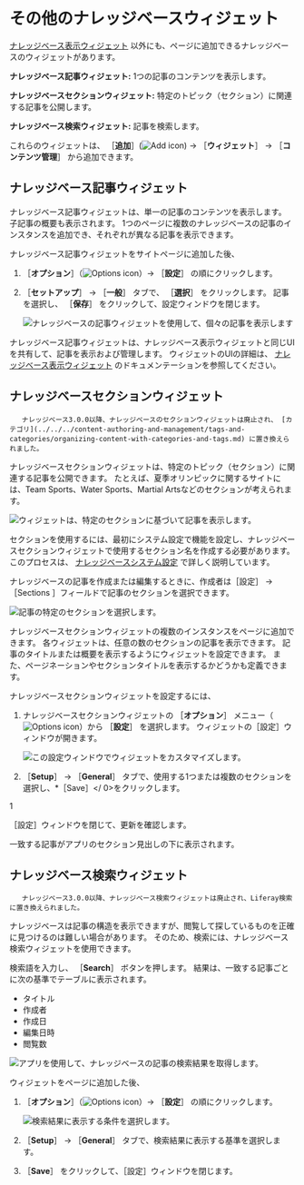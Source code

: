 # その他のナレッジベースウィジェット

[ナレッジベース表示ウィジェット](knowledge-base-display-widget.md) 以外にも、ページに追加できるナレッジベースのウィジェットがあります。

**ナレッジベース記事ウィジェット:** 1つの記事のコンテンツを表示します。

**ナレッジベースセクションウィジェット:** 特定のトピック（セクション）に関連する記事を公開します。

**ナレッジベース検索ウィジェット:** 記事を検索します。

これらのウィジェットは、 ［**追加**］(![Add icon](../../images/icon-add.png)) &rarr; ［**ウィジェット**］ &rarr; ［**コンテンツ管理**］ から追加できます。

<a name="ナレッジベース記事ウィジェット" />

## ナレッジベース記事ウィジェット

ナレッジベース記事ウィジェットは、単一の記事のコンテンツを表示します。 子記事の概要も表示されます。 1つのページに複数のナレッジベースの記事のインスタンスを追加でき、それぞれが異なる記事を表示できます。

ナレッジベース記事ウィジェットをサイトページに追加した後、

1. ［**オプション**］（![Options icon](../../images/icon-options.png)）&rarr; ［**設定**］ の順にクリックします。

1. ［**セットアップ**］ &rarr; ［**一般**］ タブで、 ［**選択**］ をクリックします。 記事を選択し、 ［**保存**］ をクリックして、設定ウィンドウを閉じます。

    ![ナレッジベースの記事ウィジェットを使用して、個々の記事を表示します](./other-knowledge-base-widgets/images/01.png)

ナレッジベース記事ウィジェットは、ナレッジベース表示ウィジェットと同じUIを共有して、記事を表示および管理します。 ウィジェットのUIの詳細は、 [ナレッジベース表示ウィジェット](knowledge-base-display-widget.md) のドキュメンテーションを参照してください。

<a name="ナレッジベースセクションウィジェット" />

## ナレッジベースセクションウィジェット

```{note}
   ナレッジベース3.0.0以降、ナレッジベースのセクションウィジェットは廃止され、 [カテゴリ](../../../content-authoring-and-management/tags-and-categories/organizing-content-with-categories-and-tags.md) に置き換えられました。
```

ナレッジベースセクションウィジェットは、特定のトピック（セクション）に関連する記事を公開できます。 たとえば、夏季オリンピックに関するサイトには、Team Sports、Water Sports、Martial Artsなどのセクションが考えられます。

![ウィジェットは、特定のセクションに基づいて記事を表示します。](./other-knowledge-base-widgets/images/02.png)

セクションを使用するには、最初にシステム設定で機能を設定し、ナレッジベースセクションウィジェットで使用するセクション名を作成する必要があります。 このプロセスは、 [ナレッジベースシステム設定](knowledge-base-system-settings.md) で詳しく説明しています。

ナレッジベースの記事を作成または編集するときに、作成者は［設定］ → ［Sections ］フィールドで記事のセクションを選択できます。

![記事の特定のセクションを選択します。](./other-knowledge-base-widgets/images/03.png)

ナレッジベースセクションウィジェットの複数のインスタンスをページに追加できます。 各ウィジェットは、任意の数のセクションの記事を表示できます。 記事のタイトルまたは概要を表示するようにウィジェットを設定できます。 また、ページネーションやセクションタイトルを表示するかどうかも定義できます。

ナレッジベースセクションウィジェットを設定するには、

1. ナレッジベースセクションウィジェットの ［**オプション**］ メニュー（![Options icon](../../images/icon-options.png)）から ［**設定**］ を選択します。 ウィジェットの［設定］ウィンドウが開きます。

    ![この設定ウィンドウでウィジェットをカスタマイズします。](./other-knowledge-base-widgets/images/04.png)

1. ［**Setup**］ &rarr; ［**General**］ タブで、使用する1つまたは複数のセクションを選択し、*［Save］</ 0>をクリックします。</p></li>

1

［設定］ウィンドウを閉じて、更新を確認します。</ol>

一致する記事がアプリのセクション見出しの下に表示されます。

<a name="ナレッジベース検索ウィジェット" />

## ナレッジベース検索ウィジェット

```{note}
   ナレッジベース3.0.0以降、ナレッジベース検索ウィジェットは廃止され、Liferay検索に置き換えられました。
```

ナレッジベースは記事の構造を表示できますが、閲覧して探しているものを正確に見つけるのは難しい場合があります。 そのため、検索には、ナレッジベース検索ウィジェットを使用できます。

検索語を入力し、 ［**Search**］ ボタンを押します。 結果は、一致する記事ごとに次の基準でテーブルに表示されます。

* タイトル
* 作成者
* 作成日
* 編集日時
* 閲覧数

![アプリを使用して、ナレッジベースの記事の検索結果を取得します。](./other-knowledge-base-widgets/images/05.png)

ウィジェットをページに追加した後、

1. ［**オプション**］（![Options icon](../../images/icon-options.png)）&rarr; ［**設定**］ の順にクリックします。

   ![検索結果に表示する条件を選択します。](./other-knowledge-base-widgets/images/06.png)

1. ［**Setup**］ &rarr; ［**General**］ タブで、検索結果に表示する基準を選択します。

1. ［**Save**］ をクリックして、［設定］ウィンドウを閉じます。
